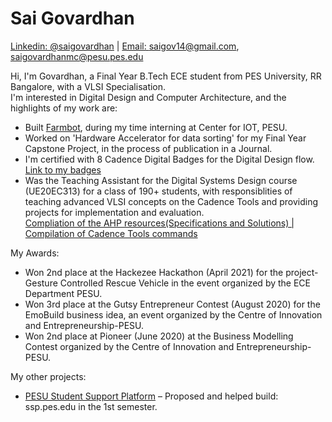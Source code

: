 # Sai Govardhan
[Linkedin: @saigovardhan](https://www.linkedin.com/in/saigovardhan/) | [Email: saigov14@gmail.com](mailto:saigov14@gmail.com), [saigovardhanmc@pesu.pes.edu](mailto:saigovardhanmc@pesu.pes.edu)
>
Hi, I'm Govardhan, a Final Year B.Tech ECE student from PES University, RR Bangalore, with a VLSI Specialisation. \
I'm interested in Digital Design and Computer Architecture, and the highlights of my work are:

* Built [Farmbot](https://github.com/govardhnn/farmbot-pesu), during my time interning at Center for IOT, PESU.
* Worked on 'Hardware Accelerator for data sorting' for my Final Year Capstone Project, in the process of publication in a Journal.
* I'm certified with 8 Cadence Digital Badges for the Digital Design flow. [Link to my badges](https://www.credly.com/users/sai-govardhan/badges)
* Was the Teaching Assistant for the Digital Systems Design course (UE20EC313) for a class of 190+ students, 
with responsiblities of teaching advanced VLSI concepts on the Cadence Tools and providing projects for implementation and evaluation.\
  [Compliation of the AHP resources(Specifications and Solutions) | ](https://github.com/govardhnn/DSD_AHP)
  [Compilation of Cadence Tools commands](http://bit.ly/cadencelabpesu)


My Awards:
* Won 2nd place at the Hackezee Hackathon (April 2021) for the project- Gesture Controlled Rescue Vehicle in the event organized by the ECE Department PESU. 
* Won 3rd place at the Gutsy Entrepreneur Contest (August 2020) for the EmoBuild business idea, an event organized by the Centre of Innovation and Entrepreneurship-PESU. 
* Won 2nd place at Pioneer (June 2020) at the Business Modelling Contest organized by the Centre of Innovation and Entrepreneurship-PESU.
>
My other projects:
* [PESU Student Support Platform](ssp.pes.edu) – Proposed and helped build: ssp.pes.edu in the 1st semester.



<!---
govardhnn/govardhnn is a ✨ special ✨ repository because its `README.md` (this file) appears on your GitHub profile.
You can click the Preview link to take a look at your changes.
--->
